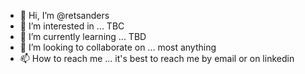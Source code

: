 - 👋 Hi, I’m @retsanders
- 👀 I’m interested in ... TBC
- 🌱 I’m currently learning ... TBD
- 💞️ I’m looking to collaborate on ... most anything
- 📫 How to reach me ... it's best to reach me by email or on linkedin

<!---
retsanders/retsanders is a ✨ special ✨ repository because its `README.md` (this file) appears on your GitHub profile.
You can click the Preview link to take a look at your changes.
--->
